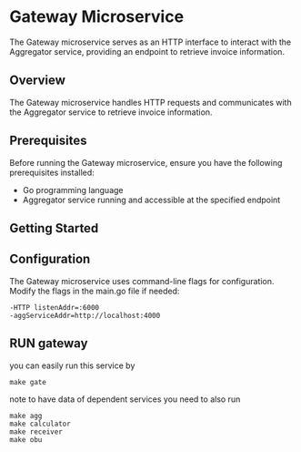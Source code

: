 # Gateway Microservice

The Gateway microservice serves as an HTTP interface to interact with the Aggregator service, providing an endpoint to retrieve invoice information.

## Overview

The Gateway microservice handles HTTP requests and communicates with the Aggregator service to retrieve invoice information.

## Prerequisites

Before running the Gateway microservice, ensure you have the following prerequisites installed:

- Go programming language
- Aggregator service running and accessible at the specified endpoint

## Getting Started

## Configuration
The Gateway microservice uses command-line flags for configuration. Modify the flags in the main.go file if needed:

```
-HTTP listenAddr=:6000
-aggServiceAddr=http://localhost:4000
```
## RUN gateway
you can easily run this service by 
```
make gate
```
note to have data of dependent services you need to also run
```
make agg
make calculator
make receiver
make obu
```